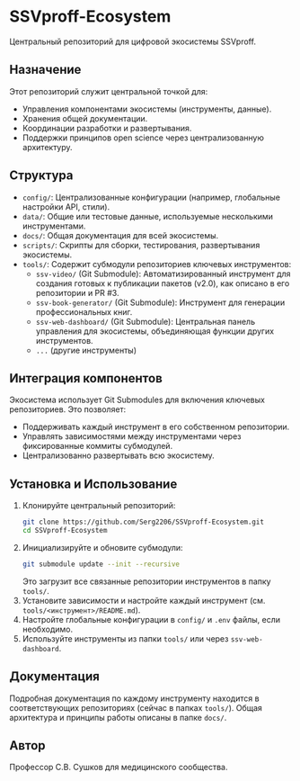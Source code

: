 # SSVproff-Ecosystem

Центральный репозиторий для цифровой экосистемы SSVproff.

## Назначение

Этот репозиторий служит центральной точкой для:
- Управления компонентами экосистемы (инструменты, данные).
- Хранения общей документации.
- Координации разработки и развертывания.
- Поддержки принципов open science через централизованную архитектуру.

## Структура

- `config/`: Централизованные конфигурации (например, глобальные настройки API, стили).
- `data/`: Общие или тестовые данные, используемые несколькими инструментами.
- `docs/`: Общая документация для всей экосистемы.
- `scripts/`: Скрипты для сборки, тестирования, развертывания экосистемы.
- `tools/`: Содержит субмодули репозиториев ключевых инструментов:
    - `ssv-video/` (Git Submodule): Автоматизированный инструмент для создания готовых к публикации пакетов (v2.0), как описано в его репозитории и PR #3.
    - `ssv-book-generator/` (Git Submodule): Инструмент для генерации профессиональных книг.
    - `ssv-web-dashboard/` (Git Submodule): Центральная панель управления для экосистемы, объединяющая функции других инструментов.
    - `...` (другие инструменты)

## Интеграция компонентов

Экосистема использует Git Submodules для включения ключевых репозиториев. Это позволяет:
- Поддерживать каждый инструмент в его собственном репозитории.
- Управлять зависимостями между инструментами через фиксированные коммиты субмодулей.
- Централизованно развертывать всю экосистему.

## Установка и Использование

1.  Клонируйте центральный репозиторий:
    ```bash
    git clone https://github.com/Serg2206/SSVproff-Ecosystem.git
    cd SSVproff-Ecosystem
    ```
2.  Инициализируйте и обновите субмодули:
    ```bash
    git submodule update --init --recursive
    ```
    Это загрузит все связанные репозитории инструментов в папку `tools/`.
3.  Установите зависимости и настройте каждый инструмент (см. `tools/<инструмент>/README.md`).
4.  Настройте глобальные конфигурации в `config/` и `.env` файлы, если необходимо.
5.  Используйте инструменты из папки `tools/` или через `ssv-web-dashboard`.

## Документация

Подробная документация по каждому инструменту находится в соответствующих репозиториях (сейчас в папках `tools/`). Общая архитектура и принципы работы описаны в папке `docs/`.

## Автор

Профессор С.В. Сушков для медицинского сообщества.

